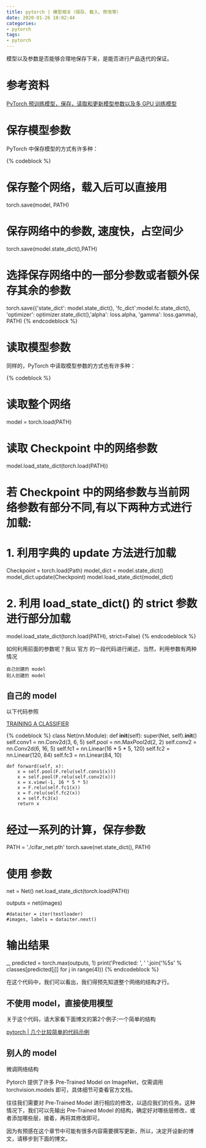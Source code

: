 ```yaml
---
title: pytorch | 模型相关（保存、载入、修改等）
date: 2020-01-26 18:02:44
categories:
- pytorch
tags:
- pytorch
---
```

模型以及参数是否能够合理地保存下来，是能否进行产品迭代的保证。

<!-- more -->

# 参考资料

[PyTorch 预训练模型，保存，读取和更新模型参数以及多 GPU 训练模型](https://blog.csdn.net/Code_Mart/article/details/88254444)

# 保存模型参数

PyTorch 中保存模型的方式有许多种：

{% codeblock %}
# 保存整个网络，载入后可以直接用
torch.save(model, PATH)
# 保存网络中的参数, 速度快，占空间少
torch.save(model.state_dict(),PATH)
# 选择保存网络中的一部分参数或者额外保存其余的参数
torch.save({'state_dict': model.state_dict(), 'fc_dict':model.fc.state_dict(),
            'optimizer': optimizer.state_dict(),'alpha': loss.alpha, 'gamma': loss.gamma},
            PATH)
{% endcodeblock %}

# 读取模型参数

同样的，PyTorch 中读取模型参数的方式也有许多种：

{% codeblock %}
# 读取整个网络
model = torch.load(PATH)

# 读取 Checkpoint 中的网络参数
model.load_state_dict(torch.load(PATH))

# 若 Checkpoint 中的网络参数与当前网络参数有部分不同,有以下两种方式进行加载:
# 1. 利用字典的 update 方法进行加载
Checkpoint = torch.load(Path)
model_dict = model.state_dict()
model_dict.update(Checkpoint)
model.load_state_dict(model_dict)
# 2. 利用 load_state_dict() 的 strict 参数进行部分加载
model.load_state_dict(torch.load(PATH), strict=False)
{% endcodeblock %}

如何利用前面的参数呢？我以 官方 的一段代码进行阐述，当然，利用参数有两种情况

	自己创建的 model
	别人创建的 model

## 自己的 model

以下代码参照

[TRAINING A CLASSIFIER](https://pytorch.org/tutorials/beginner/blitz/cifar10_tutorial.html)

{% codeblock %}
class Net(nn.Module):
    def __init__(self):
        super(Net, self).__init__()
        self.conv1 = nn.Conv2d(3, 6, 5)
        self.pool = nn.MaxPool2d(2, 2)
        self.conv2 = nn.Conv2d(6, 16, 5)
        self.fc1 = nn.Linear(16 * 5 * 5, 120)
        self.fc2 = nn.Linear(120, 84)
        self.fc3 = nn.Linear(84, 10)

    def forward(self, x):
        x = self.pool(F.relu(self.conv1(x)))
        x = self.pool(F.relu(self.conv2(x)))
        x = x.view(-1, 16 * 5 * 5)
        x = F.relu(self.fc1(x))
        x = F.relu(self.fc2(x))
        x = self.fc3(x)
        return x

# 经过一系列的计算，保存参数

PATH = './cifar_net.pth'
torch.save(net.state_dict(), PATH)

# 使用 参数
net = Net()
net.load_state_dict(torch.load(PATH))

outputs = net(images)

	#dataiter = iter(testloader)
	#images, labels = dataiter.next()

# 输出结果
_, predicted = torch.max(outputs, 1)
print('Predicted: ', ' '.join('%5s' % classes[predicted[j]]
                              for j in range(4)))
{% endcodeblock %}

在这个代码中，我们可以看出，我们得预先知道整个网络的结构才行。

## 不使用 model，直接使用模型

关于这个代码，请大家看下面博文的第2个例子:一个简单的结构

[pytorch | 几个比较简单的代码示例](https://benpaodewoniu.github.io/2020/01/26/torch7/)

## 别人的 model

微调网络结构

Pytorch 提供了许多 Pre-Trained Model on ImageNet，仅需调用 torchvision.models 即可，具体细节可查看官方文档。

往往我们需要对 Pre-Trained Model 进行相应的修改，以适应我们的任务。这种情况下，我们可以先输出 Pre-Trained Model 的结构，确定好对哪些层修改，或者添加哪些层，接着，再将其修改即可。

因为有预感在这个章节中可能有很多内容需要撰写更新，所以，决定开设新的博文，请移步到下面的博文。
